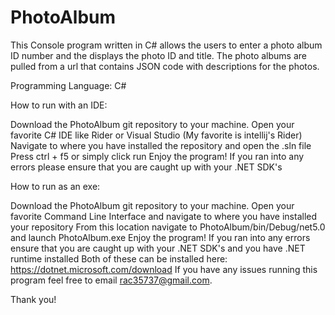 # PhotoAlbum

This Console program written in C# allows the users to enter a photo album ID number and the displays the photo ID and title. The photo albums are pulled from a url that contains JSON code with descriptions for the photos.

Programming Language: C#

How to run with an IDE: 

Download the PhotoAlbum git repository to your machine.
Open your favorite C# IDE like Rider or Visual Studio (My favorite is intellij's Rider)
Navigate to where you have installed the repository and open the .sln file
Press ctrl + f5 or simply click run
Enjoy the program! If you ran into any errors please ensure that you are caught up with your .NET SDK's

How to run as an exe:

Download the PhotoAlbum git repository to your machine.
Open your favorite Command Line Interface and navigate to where you have installed your repository
From this location navigate to PhotoAlbum/bin/Debug/net5.0 and launch PhotoAlbum.exe
Enjoy the program! If you ran into any errors ensure that you are caught up with your .NET SDK's and you have .NET runtime installed
Both of these can be installed here: https://dotnet.microsoft.com/download 
If you have any issues running this program feel free to email rac35737@gmail.com.

Thank you!
